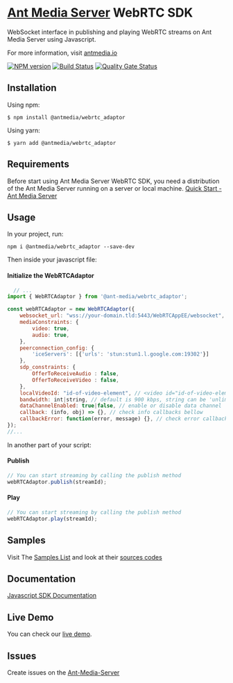 # [Ant Media Server](https://antmedia.io/) WebRTC SDK

WebSocket interface in publishing and playing WebRTC streams on Ant Media Server using Javascript.

For more information, visit [antmedia.io](https://antmedia.io)


[![NPM version](https://img.shields.io/badge/npm-v2.4.3-informational)](https://www.npmjs.com/package/@antmedia/webrtc_adaptor)
[![Build Status](https://api.travis-ci.com/ant-media/StreamApp.svg?branch=master)](https://app.travis-ci.com/github/ant-media/StreamApp)
[![Quality Gate Status](https://sonarcloud.io/api/project_badges/measure?project=io.antmedia%3Aant-media-server&metric=alert_status)](https://sonarcloud.io/dashboard?id=io.antmedia%3Aant-media-server)

## <a name="installation"></a>Installation

Using npm:
```shell
$ npm install @antmedia/webrtc_adaptor
```

Using yarn:
```shell
$ yarn add @antmedia/webrtc_adaptor
```

## <a name="requirements"></a>Requirements

Before start using Ant Media Server WebRTC SDK, you need a distribution of the Ant Media Server running on a server or local machine.
[Quick Start - Ant Media Server](https://resources.antmedia.io/docs/quick-start)

## <a name="usage">Usage

In your project, run:

```
npm i @antmedia/webrtc_adaptor --save-dev
```
Then inside your javascript file:
#### <a name="initialize">Initialize the WebRTCAdaptor
```javascript
  // ...
import { WebRTCAdaptor } from '@ant-media/webrtc_adaptor';

const webRTCAdaptor = new WebRTCAdaptor({
    websocket_url: "wss://your-domain.tld:5443/WebRTCAppEE/websocket",
    mediaConstraints: {
        video: true,
        audio: true,
    },
    peerconnection_config: {
        'iceServers': [{'urls': 'stun:stun1.l.google.com:19302'}]
    },
    sdp_constraints: {
        OfferToReceiveAudio : false,
        OfferToReceiveVideo : false,
    },
    localVideoId: "id-of-video-element", // <video id="id-of-video-element" autoplay muted></video>
    bandwidth: int|string, // default is 900 kbps, string can be 'unlimited'
    dataChannelEnabled: true|false, // enable or disable data channel
    callback: (info, obj) => {}, // check info callbacks bellow
    callbackError: function(error, message) {}, // check error callbacks bellow
});
//...
```
In another part of your script:
#### <a name="publish">Publish
```javascript
// You can start streaming by calling the publish method
webRTCAdaptor.publish(streamId);
```

#### <a name="play">Play
```javascript
// You can start streaming by calling the publish method
webRTCAdaptor.play(streamId);
```

## Samples
Visit The [Samples List](https://resources.antmedia.io/docs/sample-tools-and-applications) and look at their [sources codes](https://github.com/ant-media/StreamApp/tree/master/src/main/webapp)

## <a name="documentation">Documentation
[Javascript SDK Documentation](https://resources.antmedia.io/docs/javascript-sdk)

## <a name="livedemo">Live Demo
You can check our [live demo](https://antmedia.io/live-demo).

## <a name="issues">Issues
Create issues on the [Ant-Media-Server](https://github.com/ant-media/Ant-Media-Server/issues)


